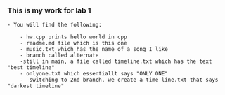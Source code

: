 ### This is my work for lab 1

    - You will find the following:

        - hw.cpp prints hello world in cpp
        - readme.md file which is this one
        - music.txt which has the name of a song I like
        - branch called alternate
        -still in main, a file called timeline.txt which has the text "best timeline"
        - onlyone.txt which essentiallt says "ONLY ONE"
        -  switching to 2nd branch, we create a time line.txt that says "darkest timeline"
    